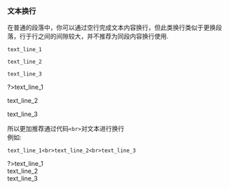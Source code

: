 <h3>文本换行</h3>

在普通的段落中，你可以通过空行完成文本内容换行，但此类换行类似于更换段落，行于行之间的间隙较大，并不推荐为同段内容换行使用.

```
text_line_1

text_line_2

text_line_3
```

?>text_line_1

text_line_2

text_line_3

所以更加推荐通过代码`<br>`对文本进行换行<br>
例如:

```
text_line_1<br>text_line_2<br>text_line_3
```

?>text_line_1<br>text_line_2<br>text_line_3

